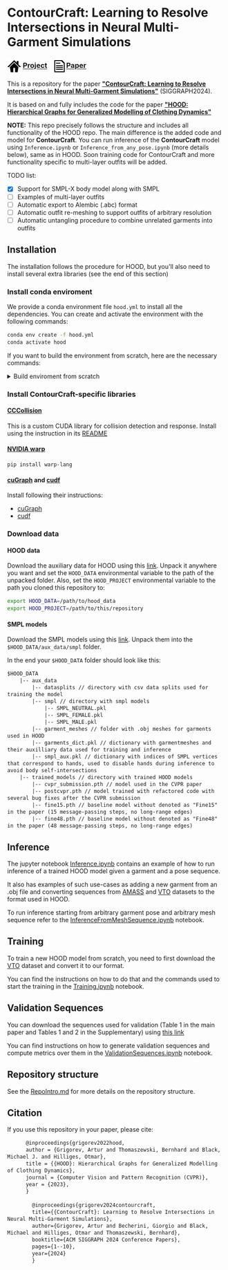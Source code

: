 
# ContourCraft: Learning to Resolve Intersections in Neural Multi-Garment Simulations

### <img align=center src=./static/icons/project.png width='32'/> [Project](https://dolorousrtur.github.io/contourcraft/) &ensp; <img align=center src=./static/icons/paper.png width='24'/> [Paper](https://arxiv.org/abs/2212.07242) &ensp;  

This is a repository for the paper [**"ContourCraft: Learning to Resolve Intersections in Neural Multi-Garment Simulations"**](https://arxiv.org/abs/2212.07242) (SIGGRAPH2024).

It is based on and fully includes the code for the paper  [**"HOOD: Hierarchical Graphs for Generalized Modelling of Clothing Dynamics"**](https://arxiv.org/abs/2212.07242)


**NOTE:** This repo precisely follows the structure and includes all functionality of the HOOD repo. The main difference is the added code and model for **ContourCraft**. You can run inference of the **ContourCraft** model using `Inference.ipynb` or `Inference_from_any_pose.ipynb` (more details below), same as in HOOD. Soon training code for ContourCraft and more functionality specific to multi-layer outfits will be added.

TODO list:
- [x] Support for SMPL-X body model along with SMPL
- [ ] Examples of multi-layer outfits
- [ ] Automatic export to Alembic (.abc) format
- [ ] Automatic outfit re-meshing to support outfits of arbitrary resolution
- [ ] Automatic untangling procedure to combine unrelated garments into outfits

## Installation
The installation follows the procedure for HOOD, but you'll also need to install several extra libraries (see the end of this section)

### Install conda enviroment
We provide a conda environment file `hood.yml` to install all the dependencies. 
You can create and activate the environment with the following commands:

```bash
conda env create -f hood.yml
conda activate hood
```

If you want to build the environment from scratch, here are the necessary commands: 
<details>
  <summary>Build enviroment from scratch</summary>

```bash
# Create and activate a new environment
conda create -n hood python=3.9 -y
conda activate hood

# install pytorch (see https://pytorch.org/)
conda install pytorch torchvision torchaudio pytorch-cuda=11.7 -c pytorch -c nvidia -y

# install pytorch_geometric (see https://pytorch-geometric.readthedocs.io/en/latest/install/installation.html)
conda install pyg -c pyg -y

# install pytorch3d (see https://github.com/facebookresearch/pytorch3d/blob/main/INSTALL.md)
conda install -c fvcore -c iopath -c conda-forge fvcore iopath -y
conda install -c bottler nvidiacub -y
conda install pytorch3d -c pytorch3d -y


# install auxiliary packages with conda
conda install -c conda-forge munch pandas tqdm omegaconf matplotlib einops ffmpeg -y

# install more auxiliary packages with pip
pip install smplx aitviewer chumpy huepy

# create a new kernel for jupyter notebook
conda install ipykernel -y; python -m ipykernel install --user --name hood --display-name "hood"
```
</details>

### Install ContourCraft-specific libraries

#### [CCCollision](https://github.com/Dolorousrtur/CCCollisions)
This is a custom CUDA library for collision detection and response. Install using the instruction in its [README](https://github.com/Dolorousrtur/CCCollisions)

#### [NVIDIA warp](https://github.com/NVIDIA/warp)
```
pip install warp-lang
```

#### [cuGraph](https://github.com/rapidsai/cugraph) and [cudf](https://github.com/rapidsai/cudf)
Install following their instructions:
* [cuGraph](https://github.com/rapidsai/cugraph/blob/branch-24.08/docs/cugraph/source/installation/getting_cugraph.md)
* [cudf](https://github.com/rapidsai/cudf?tab=readme-ov-file#installation)


### Download data
#### HOOD data
Download the auxiliary data for HOOD using this [link](https://drive.google.com/file/d/1RdA4L6Fy50VsKZ8k7ySp5ps5YtWoHSgs/view?usp=sharing).
Unpack it anywhere you want and set the `HOOD_DATA` environmental variable to the path of the unpacked folder.
Also, set the `HOOD_PROJECT` environmental variable to the path you cloned this repository to:

```bash
export HOOD_DATA=/path/to/hood_data
export HOOD_PROJECT=/path/to/this/repository
```

#### SMPL models
Download the SMPL models using this [link](https://smpl.is.tue.mpg.de/). Unpack them into the `$HOOD_DATA/aux_data/smpl` folder.

In the end your `$HOOD_DATA` folder should look like this:
```
$HOOD_DATA
    |-- aux_data
        |-- datasplits // directory with csv data splits used for training the model
        |-- smpl // directory with smpl models
            |-- SMPL_NEUTRAL.pkl
            |-- SMPL_FEMALE.pkl
            |-- SMPL_MALE.pkl
        |-- garment_meshes // folder with .obj meshes for garments used in HOOD
        |-- garments_dict.pkl // dictionary with garmentmeshes and their auxilliary data used for training and inference
        |-- smpl_aux.pkl // dictionary with indices of SMPL vertices that correspond to hands, used to disable hands during inference to avoid body self-intersections
    |-- trained_models // directory with trained HOOD models
        |-- cvpr_submission.pth // model used in the CVPR paper
        |-- postcvpr.pth // model trained with refactored code with several bug fixes after the CVPR submission
        |-- fine15.pth // baseline model without denoted as "Fine15" in the paper (15 message-passing steps, no long-range edges)
        |-- fine48.pth // baseline model without denoted as "Fine48" in the paper (48 message-passing steps, no long-range edges)
```

## Inference
The jupyter notebook [Inference.ipynb](Inference.ipynb) contains an example of how to run inference of a trained HOOD model given a garment and a pose sequence.

It also has examples of such use-cases as adding a new garment from an .obj file and converting sequences from [AMASS](https://amass.is.tue.mpg.de/) and [VTO](https://github.com/isantesteban/vto-dataset) datasets to the format used in HOOD.

To run inference starting from arbitrary garment pose and arbitrary mesh sequence refer to the [InferenceFromMeshSequence.ipynb](Inference_from_any_pose.ipynb) notebook.  

## Training
To train a new HOOD model from scratch, you need to first download the [VTO](https://github.com/isantesteban/vto-dataset) dataset and convert it to our format.

You can find the instructions on how to do that and the commands used to start the training in the [Training.ipynb](Training.ipynb) notebook.

## Validation Sequences
You can download the sequences used for validation (Table 1 in the main paper and Tables 1 and 2 in the Supplementary) 
using [this link](https://drive.google.com/file/d/1jFkDWPZW2HwYsYqcXAC3hX0NlumBnqT3/view?usp=sharing)

You can find instructions on how to generate validation sequences and compute metrics over them in the [ValidationSequences.ipynb](ValidationSequences.ipynb) notebook.



## Repository structure
See the [RepoIntro.md](RepoIntro.md) for more details on the repository structure.



## Citation
If you use this repository in your paper, please cite:
```
      @inproceedings{grigorev2022hood,
      author = {Grigorev, Artur and Thomaszewski, Bernhard and Black, Michael J. and Hilliges, Otmar}, 
      title = {{HOOD}: Hierarchical Graphs for Generalized Modelling of Clothing Dynamics}, 
      journal = {Computer Vision and Pattern Recognition (CVPR)},
      year = {2023},
      }

        @inproceedings{grigorev2024contourcraft,
        title={{ContourCraft}: Learning to Resolve Intersections in Neural Multi-Garment Simulations},
        author={Grigorev, Artur and Becherini, Giorgio and Black, Michael and Hilliges, Otmar and Thomaszewski, Bernhard},
        booktitle={ACM SIGGRAPH 2024 Conference Papers},
        pages={1--10},
        year={2024}
        }


```